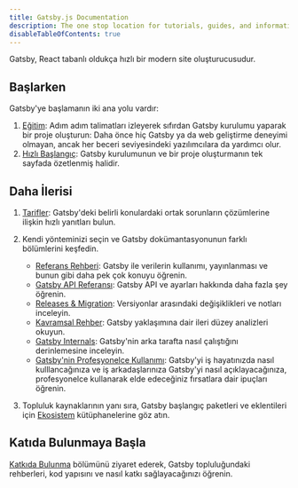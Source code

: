 ```yaml
---
title: Gatsby.js Documentation
description: The one stop location for tutorials, guides, and information about building with Gatsby
disableTableOfContents: true
---
```


Gatsby, React tabanlı oldukça hızlı bir modern site oluşturucusudur.

## Başlarken

Gatsby'ye başlamanın iki ana yolu vardır:

1. [Eğitim](/tutorial/): Adım adım talimatları izleyerek sıfırdan Gatsby kurulumu yaparak bir proje oluşturun: Daha önce hiç Gatsby ya da web geliştirme deneyimi olmayan, ancak her beceri seviyesindeki yazılımcılara da yardımcı olur.
2. [Hızlı Başlangıç](/docs/quick-start): Gatsby kurulumunun ve bir proje oluşturmanın tek sayfada özetlenmiş halidir.

## Daha İlerisi

1. [Tarifler](/docs/recipes/): Gatsby'deki belirli konulardaki ortak sorunların çözümlerine ilişkin hızlı yanıtları bulun.
2. Kendi yönteminizi seçin ve Gatsby dokümantasyonunun farklı bölümlerini keşfedin. 

   - [Referans Rehberi](/docs/guides/): Gatsby ile verilerin kullanımı, yayınlanması ve bunun gibi daha pek çok konuyu öğrenin. 
   - [Gatsby API Referansı](/docs/api-reference/): Gatsby API ve ayarları hakkında daha fazla şey öğrenin.
   - [Releases & Migration](/docs/releases-and-migration/): Versiyonlar arasındaki değişiklikleri ve notları inceleyin.
   - [Kavramsal Rehber](/docs/conceptual-guide/): Gatsby yaklaşımına dair ileri düzey analizleri okuyun.
   - [Gatsby Internals](/docs/gatsby-internals/): Gatsby'nin arka tarafta nasıl çalıştığını derinlemesine inceleyin.
   - [Gatsby'nin Profesyonelce Kullanımı](/docs/using-gatsby-professionally/): Gatsby'yi iş hayatınızda nasıl kulllancağınıza ve iş arkadaşlarınıza Gatsby'yi nasıl açıklayacağınıza, profesyonelce kullanarak elde edeceğiniz fırsatlara dair ipuçları öğrenin.

3. Topluluk kaynaklarının yanı sıra, Gatsby başlangıç paketleri ve eklentileri için [Ekosistem](/ecosystem/) kütüphanelerine göz atın.

## Katıda Bulunmaya Başla

[Katkıda Bulunma](/contributing/) bölümünü ziyaret ederek, Gatsby topluluğundaki rehberleri, kod yapısını ve nasıl katkı sağlayacağınızı öğrenin.

<EmailCaptureForm signupMessage="Want to keep up with the latest tips &amp; tricks? Subscribe to our newsletter!" />
